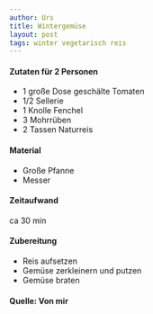 ```yaml
---
author: Urs
title: Wintergemüse
layout: post
tags: winter vegetarisch reis
---
```

#### Zutaten für 2 Personen
 * 1 große Dose geschälte Tomaten
 * 1/2 Sellerie
 * 1 Knolle Fenchel
 * 3 Mohrrüben
 * 2 Tassen Naturreis

#### Material
 * Große Pfanne
 * Messer

#### Zeitaufwand
 ca 30 min

#### Zubereitung
 * Reis aufsetzen
 * Gemüse zerkleinern und putzen
 * Gemüse braten

#### Quelle: Von mir
